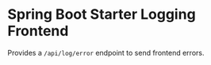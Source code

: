 # Spring Boot Starter Logging Frontend

Provides a `/api/log/error` endpoint to send frontend errors.
